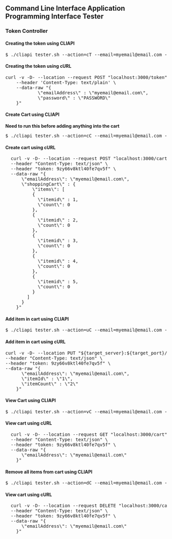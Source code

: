 ## Command Line Interface Application Programming Interface Tester

<!-- Token Features -->

<h3>Token Controller</h3>
<h4>Creating the token using CLIAPI</h4>
<pre>
$ ./cliapi_tester.sh --action=cT --email=myemail@email.com --data=PASSWORD
</pre>
<h4>Creating the token using cURL</h4>
<pre>
curl -v -D- --location --request POST "localhost:3000/token" \
    --header 'Content-Type: text/plain' \
    --data-raw "{
            \"emailAddress\" : \"myemail@email.com\",
            \"password\" : \"PASSWORD\"
    }"
</pre>

<!-- Cart Features -->

<h4>Create Cart using CLIAPI</h4>
<b>Need to run this before adding anything into the cart</b>
<pre>
$ ./cliapi_tester.sh --action=cC --email=myemail@email.com --token=9zy66v8ktl40fe7qv5f
</pre>
<h4>Create cart using cURL</h4>
<pre>
  curl -v -D- --location --request POST "localhost:3000/cart" \
  --header "Content-Type: text/json" \
  --header "token: 9zy66v8ktl40fe7qv5f" \
  --data-raw "{
      \"emailAddress\": \"myemail@email.com\",
      \"shoppingCart\" : {
          \"items\": [
          {
            \"itemid\" : 1,
            \"count\": 0
          },
          {
            \"itemid\" : 2,
            \"count\": 0
          },
          {
            \"itemid\" : 3,
            \"count\": 0
          },
          {
            \"itemid\" : 4,
            \"count\": 0
          },
          {
            \"itemid\" : 5,
            \"count\": 0
          }
        ]
      }
    }"
</pre>


<h4>Add item in cart using CLIAPI</h4>
<pre>
$ ./cliapi_tester.sh --action=uC --email=myemail@email.com --token=9zy66v8ktl40fe7qv5f
</pre>
<h4>Add item in cart using cURL</h4>
<pre>
curl -v -D- --location PUT "${target_server}:${target_port}/cart" \
--header "Content-Type: text/json" \
--header "token: 9zy66v8ktl40fe7qv5f" \
--data-raw "{
      \"emailAddress\": \"myemail@email.com\",
      \"itemId\" : \"1\",
      \"itemCount\" : \"2\"
    }"
</pre>

<h4>View Cart using CLIAPI</h4>
<pre>
$ ./cliapi_tester.sh --action=vC --email=myemail@email.com --token=9zy66v8ktl40fe7qv5f
</pre>

<h4>View cart using cURL</h4>
<pre>
  curl -v -D- --location --request GET "localhost:3000/cart" \
  --header "Content-Type: text/json" \
  --header "token: 9zy66v8ktl40fe7qv5f" \
  --data-raw "{
      \"emailAddress\": \"myemail@email.com\"
    }"
</pre>

<h4>Remove all items from cart using CLIAPI</h4>
<pre>
$ ./cliapi_tester.sh --action=dC --email=myemail@email.com --token=9zy66v8ktl40fe7qv5f
</pre>

<h4>View cart using cURL</h4>
<pre>
  curl -v -D- --location --request DELETE "localhost:3000/cart" \
  --header "Content-Type: text/json" \
  --header "token: 9zy66v8ktl40fe7qv5f" \
  --data-raw "{
      \"emailAddress\": \"myemail@email.com\"
    }"
</pre>
